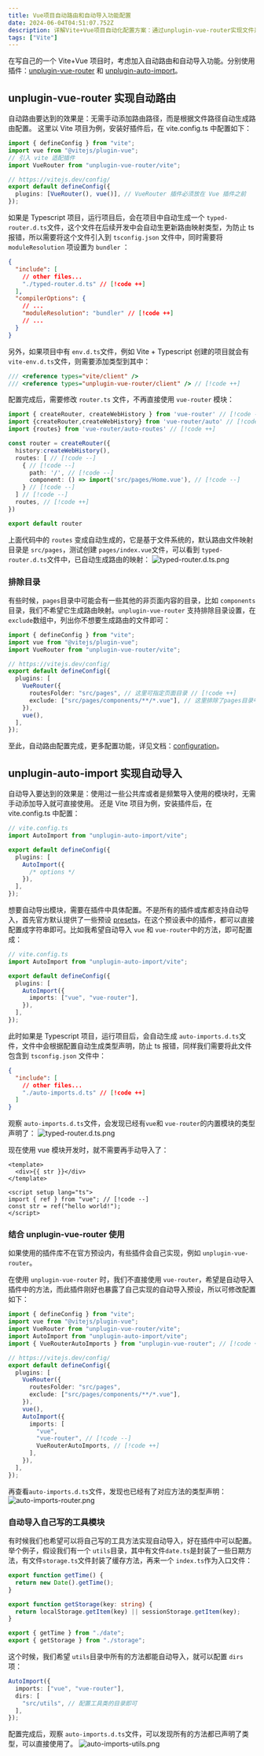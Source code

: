 ```yaml
---
title: Vue项目自动路由和自动导入功能配置
date: 2024-06-04T04:51:07.752Z
description: 详解Vite+Vue项目自动化配置方案：通过unplugin-vue-router实现文件系统路由自动生成，结合unplugin-auto-import解决模块重复导入痛点，提升开发效率与代码整洁度。
tags: ["Vite"]
---
```


在写自己的一个 Vite+Vue 项目时，考虑加入自动路由和自动导入功能。分别使用插件：[unplugin-vue-router](https://github.com/posva/unplugin-vue-router) 和 [unplugin-auto-import](https://github.com/unplugin/unplugin-auto-import)。

<!-- more -->

## unplugin-vue-router 实现自动路由

自动路由要达到的效果是：无需手动添加路由路径，而是根据文件路径自动生成路由配置。
这里以 Vite 项目为例，安装好插件后，在 vite.config.ts 中配置如下：

```ts
import { defineConfig } from "vite";
import vue from "@vitejs/plugin-vue";
// 引入 vite 适配插件
import VueRouter from "unplugin-vue-router/vite";

// https://vitejs.dev/config/
export default defineConfig({
  plugins: [VueRouter(), vue()], // VueRouter 插件必须放在 Vue 插件之前
});
```

如果是 Typescript 项目，运行项目后，会在项目中自动生成一个 `typed-router.d.ts`文件，这个文件在后续开发中会自动生更新路由映射类型，为防止 ts 报错，所以需要将这个文件引入到 `tsconfig.json` 文件中，同时需要将 `moduleResolution` 项设置为 `bundler` ：

```json
{
  "include": [
    // other files...
    "./typed-router.d.ts" // [!code ++]
  ],
  "compilerOptions": {
    // ...
    "moduleResolution": "bundler" // [!code ++]
    // ...
  }
}
```

另外，如果项目中有 `env.d.ts`文件，例如 Vite + Typescript 创建的项目就会有 `vite-env.d.ts`文件，则需要添加类型到其中：

```ts
/// <reference types="vite/client" />
/// <reference types="unplugin-vue-router/client" /> // [!code ++]
```

配置完成后，需要修改 `router.ts` 文件，不再直接使用 `vue-router` 模块：

```ts
import { createRouter, createWebHistory } from 'vue-router' // [!code --]
import {createRouter,createWebHistory} from 'vue-router/auto' // [!code ++]
import {routes} from 'vue-router/auto-routes' // [!code ++]

const router = createRouter({
  history:createWebHistory(),
  routes: [ // [!code --]
    { // [!code --]
      path: '/', // [!code --]
      component: () => import('src/pages/Home.vue'), // [!code --]
    } // [!code --]
  ] // [!code --]
  routes, // [!code ++]
})

export default router
```

上面代码中的 `routes` 变成自动生成的，它是基于文件系统的，默认路由文件映射目录是 `src/pages`，测试创建 `pages/index.vue`文件，可以看到 `typed-router.d.ts`文件中，已自动生成路由的映射：
![typed-router.d.ts.png](https://img.wjian.xyz/2024/typed-router.d.ts.png)

### 排除目录

有些时候，`pages`目录中可能会有一些其他的非页面内容的目录，比如 `components`目录，我们不希望它生成路由映射。`unplugin-vue-router` 支持排除目录设置，在 `exclude`数组中，列出你不想要生成路由的文件即可：

```ts
import { defineConfig } from "vite";
import vue from "@vitejs/plugin-vue";
import VueRouter from "unplugin-vue-router/vite";

// https://vitejs.dev/config/
export default defineConfig({
  plugins: [
    VueRouter({
      routesFolder: "src/pages", // 这里可指定页面目录 // [!code ++]
      exclude: ["src/pages/components/**/*.vue"], // 这里排除了pages目录中components目录文件的路由映射 // [!code ++]
    }),
    vue(),
  ],
});
```

至此，自动路由配置完成，更多配置功能，详见文档：[configuration](https://uvr.esm.is/guide/configuration.html)。

## unplugin-auto-import 实现自动导入

自动导入要达到的效果是：使用过一些公共库或者是频繁导入使用的模块时，无需手动添加导入就可直接使用。
还是 Vite 项目为例，安装插件后，在 vite.config.ts 中配置：

```ts
// vite.config.ts
import AutoImport from "unplugin-auto-import/vite";

export default defineConfig({
  plugins: [
    AutoImport({
      /* options */
    }),
  ],
});
```

想要自动导出模块，需要在插件中具体配置。不是所有的插件或库都支持自动导入，首先官方默认提供了一些预设 [presets](https://github.com/unplugin/unplugin-auto-import/tree/main/src/presets)，在这个预设表中的插件，都可以直接配置成字符串即可。比如我希望自动导入 `vue` 和 `vue-router`中的方法，即可配置成：

```ts
// vite.config.ts
import AutoImport from "unplugin-auto-import/vite";

export default defineConfig({
  plugins: [
    AutoImport({
      imports: ["vue", "vue-router"],
    }),
  ],
});
```

此时如果是 Typescript 项目，运行项目后，会自动生成 `auto-imports.d.ts`文件，文件中会根据配置自动生成类型声明，防止 ts 报错，同样我们需要将此文件包含到 `tsconfig.json` 文件中：

```json
{
  "include": [
    // other files...
    "./auto-imports.d.ts" // [!code ++]
  ]
}
```

观察 `auto-imports.d.ts`文件，会发现已经有`vue`和 `vue-router`的内置模块的类型声明了：
![typed-router.d.ts.png](https://img.wjian.xyz/2024/auto-imports.d.ts.png)

现在使用 vue 模块开发时，就不需要再手动导入了：

```vue
<template>
  <div>{{ str }}</div>
</template>

<script setup lang="ts">
import { ref } from "vue"; // [!code --]
const str = ref("hello world!");
</script>
```

### 结合 unplugin-vue-router 使用

如果使用的插件库不在官方预设内，有些插件会自己实现，例如 `unplugin-vue-router`。

在使用 `unplugin-vue-router` 时，我们不直接使用 `vue-router`，希望是自动导入插件中的方法，而此插件刚好也暴露了自己实现的自动导入预设，所以可修改配置如下：

```ts
import { defineConfig } from "vite";
import vue from "@vitejs/plugin-vue";
import VueRouter from "unplugin-vue-router/vite";
import AutoImport from "unplugin-auto-import/vite";
import { VueRouterAutoImports } from "unplugin-vue-router"; // [!code ++]

// https://vitejs.dev/config/
export default defineConfig({
  plugins: [
    VueRouter({
      routesFolder: "src/pages",
      exclude: ["src/pages/components/**/*.vue"],
    }),
    vue(),
    AutoImport({
      imports: [
        "vue",
        "vue-router", // [!code --]
        VueRouterAutoImports, // [!code ++]
      ],
    }),
  ],
});
```

再查看`auto-imports.d.ts`文件，发现也已经有了对应方法的类型声明：
![auto-imports-router.png](https://img.wjian.xyz/2024/auto-imports-router.png)

### 自动导入自己写的工具模块

有时候我们也希望可以将自己写的工具方法实现自动导入，好在插件中可以配置。
举个例子，假设我们有一个 `utils`目录，其中有文件`date.ts`是封装了一些日期方法，有文件`storage.ts`文件封装了缓存方法，再来一个 `index.ts`作为入口文件：

```ts
export function getTime() {
  return new Date().getTime();
}
```

```ts
export function getStorage(key: string) {
  return localStorage.getItem(key) || sessionStorage.getItem(key);
}
```

```ts
export { getTime } from "./date";
export { getStorage } from "./storage";
```

这个时候，我们希望 `utils`目录中所有的方法都能自动导入，就可以配置 `dirs`项：

```ts
AutoImport({
  imports: ["vue", "vue-router"],
  dirs: [
    "src/utils", // 配置工具类的目录即可
  ],
});
```

配置完成后，观察 `auto-imports.d.ts`文件，可以发现所有的方法都已声明了类型，可以直接使用了。
![auto-imports-utils.png](https://img.wjian.xyz/2024/auto-imports-utils.png)
